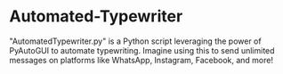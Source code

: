 # Automated-Typewriter

"AutomatedTypewriter.py" is a Python script leveraging the power of PyAutoGUI to automate typewriting.
Imagine using this to send unlimited messages on platforms like WhatsApp, Instagram, Facebook, and more!
